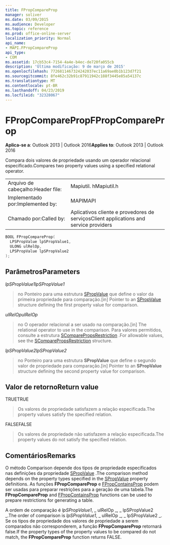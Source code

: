```yaml
---
title: FPropCompareProp
manager: soliver
ms.date: 03/09/2015
ms.audience: Developer
ms.topic: reference
ms.prod: office-online-server
localization_priority: Normal
api_name:
- MAPI.FPropCompareProp
api_type:
- COM
ms.assetid: 17cb53c4-7154-4a4e-b4ec-de720fa055cb
description: 'Última modificação: 9 de março de 2015'
ms.openlocfilehash: 7726811467324242037ec11a69ae0b1b123d7f21
ms.sourcegitcommit: 8fe462c32b91c87911942c188f3445e85a54137c
ms.translationtype: MT
ms.contentlocale: pt-BR
ms.lasthandoff: 04/23/2019
ms.locfileid: "32328067"
---
```

# <a name="fpropcompareprop"></a><span data-ttu-id="6af84-103">FPropCompareProp</span><span class="sxs-lookup"><span data-stu-id="6af84-103">FPropCompareProp</span></span>

<span data-ttu-id="6af84-104">**Aplica-se a**: Outlook 2013 | Outlook 2016</span><span class="sxs-lookup"><span data-stu-id="6af84-104">**Applies to**: Outlook 2013 | Outlook 2016</span></span> 
  
<span data-ttu-id="6af84-105">Compara dois valores de propriedade usando um operador relacional especificado.</span><span class="sxs-lookup"><span data-stu-id="6af84-105">Compares two property values using a specified relational operator.</span></span> 
  
|||
|:-----|:-----|
|<span data-ttu-id="6af84-106">Arquivo de cabeçalho:</span><span class="sxs-lookup"><span data-stu-id="6af84-106">Header file:</span></span>  <br/> |<span data-ttu-id="6af84-107">Mapiutil. h</span><span class="sxs-lookup"><span data-stu-id="6af84-107">Mapiutil.h</span></span>  <br/> |
|<span data-ttu-id="6af84-108">Implementado por:</span><span class="sxs-lookup"><span data-stu-id="6af84-108">Implemented by:</span></span>  <br/> |<span data-ttu-id="6af84-109">MAPI</span><span class="sxs-lookup"><span data-stu-id="6af84-109">MAPI</span></span>  <br/> |
|<span data-ttu-id="6af84-110">Chamado por:</span><span class="sxs-lookup"><span data-stu-id="6af84-110">Called by:</span></span>  <br/> |<span data-ttu-id="6af84-111">Aplicativos cliente e provedores de serviços</span><span class="sxs-lookup"><span data-stu-id="6af84-111">Client applications and service providers</span></span>  <br/> |
   
```cpp
BOOL FPropCompareProp(
  LPSPropValue lpSPropValue1,
  ULONG ulRelOp,
  LPSPropValue lpSPropValue2
);
```

## <a name="parameters"></a><span data-ttu-id="6af84-112">Parâmetros</span><span class="sxs-lookup"><span data-stu-id="6af84-112">Parameters</span></span>

<span data-ttu-id="6af84-113">_lpSPropValue1_</span><span class="sxs-lookup"><span data-stu-id="6af84-113">_lpSPropValue1_</span></span>
  
> <span data-ttu-id="6af84-114">no Ponteiro para uma estrutura [SPropValue](spropvalue.md) que define o valor da primeira propriedade para comparação.</span><span class="sxs-lookup"><span data-stu-id="6af84-114">[in] Pointer to an [SPropValue](spropvalue.md) structure defining the first property value for comparison.</span></span> 
    
<span data-ttu-id="6af84-115">_ulRelOp_</span><span class="sxs-lookup"><span data-stu-id="6af84-115">_ulRelOp_</span></span>
  
> <span data-ttu-id="6af84-116">no O operador relacional a ser usado na comparação.</span><span class="sxs-lookup"><span data-stu-id="6af84-116">[in] The relational operator to use in the comparison.</span></span> <span data-ttu-id="6af84-117">Para valores permitidos, consulte a estrutura [SComparePropsRestriction](scomparepropsrestriction.md) .</span><span class="sxs-lookup"><span data-stu-id="6af84-117">For allowable values, see the [SComparePropsRestriction](scomparepropsrestriction.md) structure.</span></span> 
    
<span data-ttu-id="6af84-118">_lpSPropValue2_</span><span class="sxs-lookup"><span data-stu-id="6af84-118">_lpSPropValue2_</span></span>
  
> <span data-ttu-id="6af84-119">no Ponteiro para uma estrutura **SPropValue** que define o segundo valor de propriedade para comparação.</span><span class="sxs-lookup"><span data-stu-id="6af84-119">[in] Pointer to an **SPropValue** structure defining the second property value for comparison.</span></span> 
    
## <a name="return-value"></a><span data-ttu-id="6af84-120">Valor de retorno</span><span class="sxs-lookup"><span data-stu-id="6af84-120">Return value</span></span>

<span data-ttu-id="6af84-121">TRUE</span><span class="sxs-lookup"><span data-stu-id="6af84-121">TRUE</span></span> 
  
> <span data-ttu-id="6af84-122">Os valores de propriedade satisfazem a relação especificada.</span><span class="sxs-lookup"><span data-stu-id="6af84-122">The property values satisfy the specified relation.</span></span> 
    
<span data-ttu-id="6af84-123">FALSE</span><span class="sxs-lookup"><span data-stu-id="6af84-123">FALSE</span></span> 
  
> <span data-ttu-id="6af84-124">Os valores de propriedade não satisfazem a relação especificada.</span><span class="sxs-lookup"><span data-stu-id="6af84-124">The property values do not satisfy the specified relation.</span></span>
    
## <a name="remarks"></a><span data-ttu-id="6af84-125">Comentários</span><span class="sxs-lookup"><span data-stu-id="6af84-125">Remarks</span></span>

<span data-ttu-id="6af84-126">O método Comparison depende dos tipos de propriedade especificados nas definições da propriedade [SPropValue](spropvalue.md) .</span><span class="sxs-lookup"><span data-stu-id="6af84-126">The comparison method depends on the property types specified in the [SPropValue](spropvalue.md) property definitions.</span></span> <span data-ttu-id="6af84-127">As funções **FPropCompareProp** e [FPropContainsProp](fpropcontainsprop.md) podem ser usadas para preparar restrições para a geração de uma tabela.</span><span class="sxs-lookup"><span data-stu-id="6af84-127">The **FPropCompareProp** and [FPropContainsProp](fpropcontainsprop.md) functions can be used to prepare restrictions for generating a table.</span></span> 
  
<span data-ttu-id="6af84-128">A ordem de comparação é _lpSPropValue1_, _ ulRelOp _, _ lpSPropValue2 _.</span><span class="sxs-lookup"><span data-stu-id="6af84-128">The order of comparison is  _lpSPropValue1_, _ ulRelOp _, _ lpSPropValue2 _.</span></span> <span data-ttu-id="6af84-129">Se os tipos de propriedade dos valores de propriedade a serem comparados não corresponderem, a função **FPropCompareProp** retornará false.</span><span class="sxs-lookup"><span data-stu-id="6af84-129">If the property types of the property values to be compared do not match, the **FPropCompareProp** function returns FALSE.</span></span> 
  

